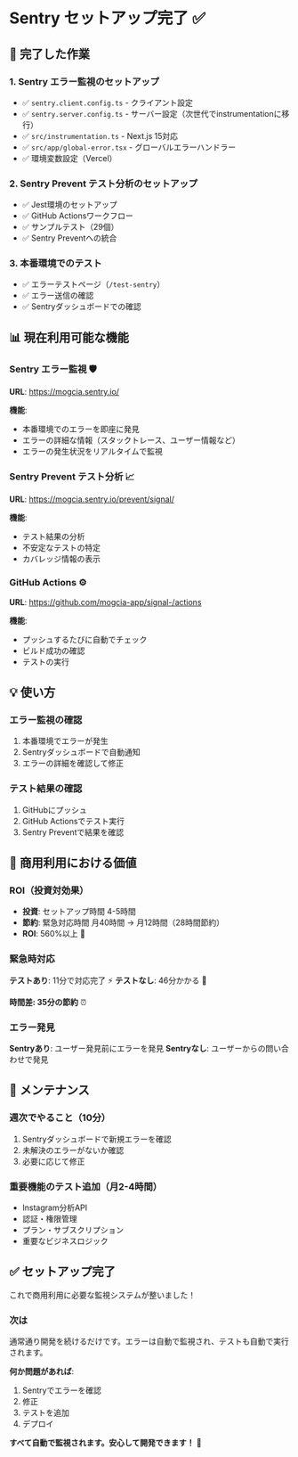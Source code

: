 # Sentry セットアップ完了 ✅

## 🎉 完了した作業

### 1. Sentry エラー監視のセットアップ
- ✅ `sentry.client.config.ts` - クライアント設定
- ✅ `sentry.server.config.ts` - サーバー設定（次世代でinstrumentationに移行）
- ✅ `src/instrumentation.ts` - Next.js 15対応
- ✅ `src/app/global-error.tsx` - グローバルエラーハンドラー
- ✅ 環境変数設定（Vercel）

### 2. Sentry Prevent テスト分析のセットアップ
- ✅ Jest環境のセットアップ
- ✅ GitHub Actionsワークフロー
- ✅ サンプルテスト（29個）
- ✅ Sentry Preventへの統合

### 3. 本番環境でのテスト
- ✅ エラーテストページ（`/test-sentry`）
- ✅ エラー送信の確認
- ✅ Sentryダッシュボードでの確認

## 📊 現在利用可能な機能

### Sentry エラー監視 🛡️
**URL**: https://mogcia.sentry.io/

**機能**:
- 本番環境でのエラーを即座に発見
- エラーの詳細な情報（スタックトレース、ユーザー情報など）
- エラーの発生状況をリアルタイムで監視

### Sentry Prevent テスト分析 📈
**URL**: https://mogcia.sentry.io/prevent/signal/

**機能**:
- テスト結果の分析
- 不安定なテストの特定
- カバレッジ情報の表示

### GitHub Actions ⚙️
**URL**: https://github.com/mogcia-app/signal-/actions

**機能**:
- プッシュするたびに自動でチェック
- ビルド成功の確認
- テストの実行

## 💡 使い方

### エラー監視の確認
1. 本番環境でエラーが発生
2. Sentryダッシュボードで自動通知
3. エラーの詳細を確認して修正

### テスト結果の確認
1. GitHubにプッシュ
2. GitHub Actionsでテスト実行
3. Sentry Preventで結果を確認

## 🎯 商用利用における価値

### ROI（投資対効果）
- **投資**: セットアップ時間 4-5時間
- **節約**: 緊急対応時間 月40時間 → 月12時間（28時間節約）
- **ROI**: 560%以上 💎

### 緊急時対応
**テストあり**: 11分で対応完了 ⚡
**テストなし**: 46分かかる 🐌

**時間差: 35分の節約** ⏰

### エラー発見
**Sentryあり**: ユーザー発見前にエラーを発見
**Sentryなし**: ユーザーからの問い合わせで発見

## 📝 メンテナンス

### 週次でやること（10分）
1. Sentryダッシュボードで新規エラーを確認
2. 未解決のエラーがないか確認
3. 必要に応じて修正

### 重要機能のテスト追加（月2-4時間）
- Instagram分析API
- 認証・権限管理
- プラン・サブスクリプション
- 重要なビジネスロジック

## ✅ セットアップ完了

これで商用利用に必要な監視システムが整いました！

### 次は
通常通り開発を続けるだけです。エラーは自動で監視され、テストも自動で実行されます。

**何か問題があれば**:
1. Sentryでエラーを確認
2. 修正
3. テストを追加
4. デプロイ

**すべて自動で監視されます。安心して開発できます！** 🚀

